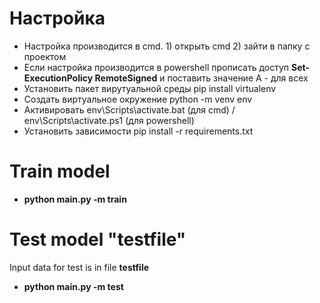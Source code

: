 # Настройка
* Настройка производится в cmd. 1) открыть cmd 2) зайти в папку с проектом
* Если настройка производится в powershell прописать доступ **Set-ExecutionPolicy RemoteSigned** и поставить значение A - для всех
* Установить пакет вирутуальной среды pip install virtualenv
* Создать виртуальное окружение python -m venv env
* Активировать env\Scripts\activate.bat (для cmd) / env\Scripts\activate.ps1 (для powershell)
* Установить зависимости pip install -r requirements.txt


# Train model 
* **python main.py -m train**

# Test model  "testfile" 
Input data for test is in file **testfile**
* **python main.py -m test**
